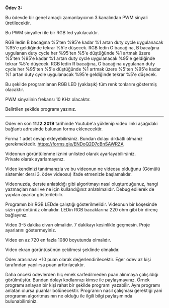 **Ödev 3:**

Bu ödevde bir genel amaçlı zamanlayıcının 3 kanalından PWM sinyali üretilecektir.

Bu PWM sinyalleri ile bir RGB led yakılacaktır. 

RGB ledin B bacağına %5'ten %95'e kadar %1 artan duty cycle uygulanacak %95'e geldiğinde tekrar  %5'e düşecek.
RGB ledin G bacağına, B bacağına uygulanan duty cycle her %95'ten %5'e düştüğünde %1 artmak üzere %5'ten %95'e kadar %1 artan duty cycle uygulanacak %95'e geldiğinde tekrar  %5'e düşecek.
RGB ledin R bacağına, G bacağına uygulanan duty cycle her %95'ten %5'e düştüğünde %1 artmak üzere %5'ten %95'e kadar %1 artan duty cycle uygulanacak %95'e geldiğinde tekrar  %5'e düşecek.

Bu şekilde programlanan RGB LED (yaklaşık) tüm renk tonlarını göstermiş olacaktır.

PWM sinyalinin frekansı 10 KHz olacaktır.

Belirtilen şekilde programı yazınız.


---

Ödev  en son **11.12.2019** tarihinde Youtube'a yüklenip video linki aşağıdaki bağlantı adresinde bulunan forma eklenecektir.

Forma 1 adet cevap ekleyebilirsiniz. Bundan dolayı dikkatli olmanız gerekmektedir.
https://forms.gle/ENDoQ2D7cBnSAWRZA

Videonun görüntülenme iznini unlisted olarak ayarlayabilirsiniz.   
Private olarak ayarlamayınız.

Video kendinizi tanıtmanızla ve bu videonun ne videosu olduğunu (Gömülü sistemler dersi 3. ödev videosu) ifade etmenizle başlamalıdır.  
 
Videonuzda, derste anlatıldığı gibi algoritmayı nasıl oluşturduğunuz, hangi yazmaçları nasıl ve ne için kullandığınız anlatılmalıdır. Debug edilerek de yapılan ayarlar gösterilebilir.   
 
Programın bir RGB LEDde çalıştığı gösterilmelidir. Videonun bir köşesinde sizin görüntünüz olmalıdır.  LEDin RGB  bacaklarına  220 ohm gibi bir direnç bağlayınız.

Video 3-5 dakika civarı olmalıdır. 7 dakikayı kesinlikle geçmesin. Proje ayarlarını göstermeyiniz.
    
Video en az 720 en fazla 1080 boyutunda olmalıdır.

Video ekran görüntüsünün çekilmesi şeklinde olmalıdır.

Ödev arasınava +10 puan olarak değerlendirilecektir.
Eğer ödev az kişi tarafından yapılırsa puan arttırılacaktır.

Daha önceki ödevlerden hiç emek sarfedilmeden puan alınmaya çalışıldığı  görülmüştür. Bundan dolayı kodlarınızı kimse ile paylaşmayınız.  Örnek programı anlayan bir kişi rahat bir şekilde programı yazabilir. Aynı programı anlatan olursa puanlar  bölünecektir. Programın nasıl çalışması gerektiği yani programın algoritmasının ne olduğu ile ilgili bilgi paylaşımında bulunabilirsiniz.





